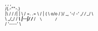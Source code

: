 ,       ,      ,      
       /(.-""-.)\
   |\  \/      \/  /|
   | \ / =.  .= \ / |
   \( \   o\/o   / )/
    \_, '-/  \-' ,_/ 
      /   \__/   \  
      \ \__/\__/ / 
    ___\ \|--|/ /___
   /`   \      /    `\
  /      '----'       \

